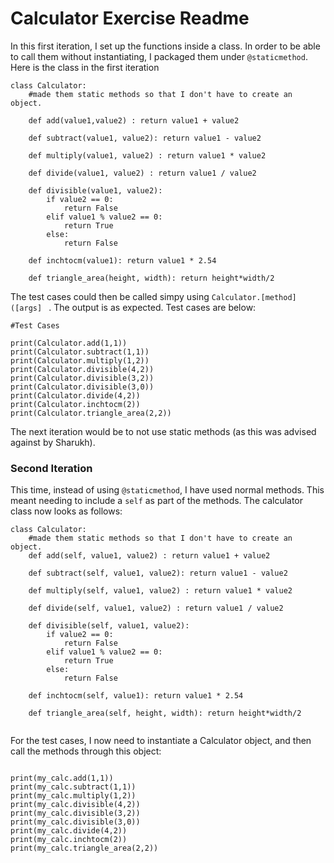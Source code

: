 # Calculator Exercise Readme

In this first iteration, I set up the functions inside a class. In order to be able to call them without instantiating, I packaged them under ```@staticmethod```. Here is the class in the first iteration

```
class Calculator:
    #made them static methods so that I don't have to create an object.
    
    def add(value1,value2) : return value1 + value2

    def subtract(value1, value2): return value1 - value2

    def multiply(value1, value2) : return value1 * value2

    def divide(value1, value2) : return value1 / value2

    def divisible(value1, value2):
        if value2 == 0:
            return False
        elif value1 % value2 == 0:
            return True
        else:
            return False

    def inchtocm(value1): return value1 * 2.54

    def triangle_area(height, width): return height*width/2

```
The test cases could then be called simpy using ```Calculator.[method]([args] ``` . The output is as expected. Test cases are below:

```
#Test Cases

print(Calculator.add(1,1))
print(Calculator.subtract(1,1))
print(Calculator.multiply(1,2))
print(Calculator.divisible(4,2))
print(Calculator.divisible(3,2))
print(Calculator.divisible(3,0))
print(Calculator.divide(4,2))
print(Calculator.inchtocm(2))
print(Calculator.triangle_area(2,2))
```

The next iteration would be to not use static methods (as this was advised against by Sharukh).

### Second Iteration

This time, instead of using ```@staticmethod```, I have used normal methods. This meant needing to include a ```self``` as part of the methods. The calculator class now looks as follows:

```
class Calculator:
    #made them static methods so that I don't have to create an object.
    def add(self, value1, value2) : return value1 + value2

    def subtract(self, value1, value2): return value1 - value2

    def multiply(self, value1, value2) : return value1 * value2

    def divide(self, value1, value2) : return value1 / value2

    def divisible(self, value1, value2):
        if value2 == 0:
            return False
        elif value1 % value2 == 0:
            return True
        else:
            return False

    def inchtocm(self, value1): return value1 * 2.54

    def triangle_area(self, height, width): return height*width/2


```

For the test cases, I now need to instantiate a Calculator object, and then call the methods through this object:

```my_calc = Calculator()

print(my_calc.add(1,1))
print(my_calc.subtract(1,1))
print(my_calc.multiply(1,2))
print(my_calc.divisible(4,2))
print(my_calc.divisible(3,2))
print(my_calc.divisible(3,0))
print(my_calc.divide(4,2))
print(my_calc.inchtocm(2))
print(my_calc.triangle_area(2,2))
```